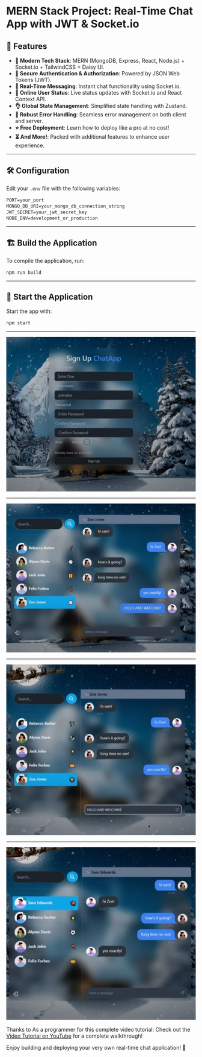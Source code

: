 # MERN Stack Project: Real-Time Chat App with JWT & Socket.io

## 🚀 Features

- **🌟 Modern Tech Stack**: MERN (MongoDB, Express, React, Node.js) + Socket.io + TailwindCSS + Daisy UI.  
- **🎃 Secure Authentication & Authorization**: Powered by JSON Web Tokens (JWT).  
- **👾 Real-Time Messaging**: Instant chat functionality using Socket.io.  
- **🚀 Online User Status**: Live status updates with Socket.io and React Context API.  
- **👌 Global State Management**: Simplified state handling with Zustand.  
- **🐞 Robust Error Handling**: Seamless error management on both client and server.  
- **⭐ Free Deployment**: Learn how to deploy like a pro at no cost!  
- **⏳ And More!**: Packed with additional features to enhance user experience.

---

## 🛠️ Configuration

Edit your `.env` file with the following variables:

```plaintext
PORT=your_port
MONGO_DB_URI=your_mongo_db_connection_string
JWT_SECRET=your_jwt_secret_key
NODE_ENV=development_or_production
```

---

## 🏗️ Build the Application

To compile the application, run:  
```bash
npm run build
```

---

## 🚀 Start the Application

Start the app with:  
```bash
npm start
```

---

![App Screenshot](https://github.com/mr-robot-abhi/mern_chat_app/blob/main/frontend/src/assets/chatapp1.PNG)

---
![App Screenshot](https://github.com/mr-robot-abhi/mern_chat_app/blob/main/frontend/src/assets/chatapp2.PNG)

---
![App Screenshot](https://github.com/mr-robot-abhi/mern_chat_app/blob/main/frontend/src/assets/chatapp3.PNG)

---
![App Screenshot](https://github.com/mr-robot-abhi/mern_chat_app/blob/main/frontend/src/assets/chatapp4.PNG)

Thanks to As a programmer for this complete video tutorial: Check out the [Video Tutorial on YouTube](https://youtu.be/HwCqsOis894) for a complete walkthrough!

Enjoy building and deploying your very own real-time chat application! 🚀
